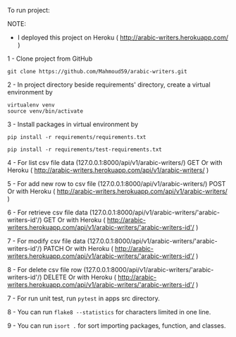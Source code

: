 To run project:

NOTE: 
- I deployed this project on Heroku
  ( http://arabic-writers.herokuapp.com/ )

1 - Clone project from GitHub 
    
    git clone https://github.com/Mahmoud59/arabic-writers.git

2 - In project directory beside requirements' directory, 
    create a virtual environment by 

    virtualenv venv
    source venv/bin/activate

3 - Install packages in virtual environment by 

    pip install -r requirements/requirements.txt

    pip install -r requirements/test-requirements.txt 

4 - For list csv file data (127.0.0.1:8000/api/v1/arabic-writers/) GET
    Or with Heroku ( http://arabic-writers.herokuapp.com/api/v1/arabic-writers/ )

5 - For add new row to csv file (127.0.0.1:8000/api/v1/arabic-writers/) POST
    Or with Heroku ( http://arabic-writers.herokuapp.com/api/v1/arabic-writers/ )

6 - For retrieve csv file data (127.0.0.1:8000/api/v1/arabic-writers/'arabic-writers-id'/) GET
    Or with Heroku ( http://arabic-writers.herokuapp.com/api/v1/arabic-writers/'arabic-writers-id'/ )

7 - For modify csv file data (127.0.0.1:8000/api/v1/arabic-writers/'arabic-writers-id'/) PATCH
    Or with Heroku ( http://arabic-writers.herokuapp.com/api/v1/arabic-writers/'arabic-writers-id'/ )

8 - For delete csv file row (127.0.0.1:8000/api/v1/arabic-writers/'arabic-writers-id'/) DELETE
    Or with Heroku ( http://arabic-writers.herokuapp.com/api/v1/arabic-writers/'arabic-writers-id'/ )

7 - For run unit test, run `pytest` in apps src directory.

8 - You can run `flake8 --statistics` for characters limited in one line.

9 - You can run `isort .` for sort importing packages, function, and classes.